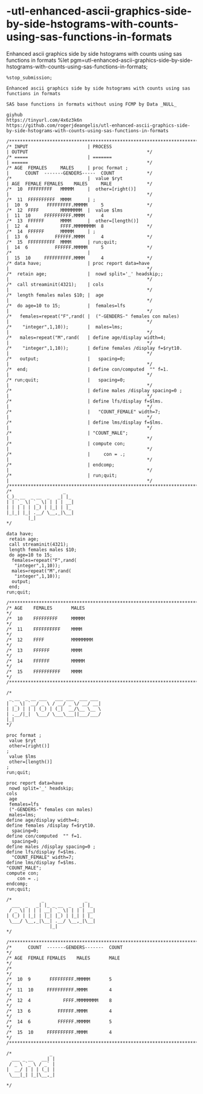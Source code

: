# -utl-enhanced-ascii-graphics-side-by-side-hstograms-with-counts-using-sas-functions-in-formats
Enhanced ascii graphics side by side hstograms with counts using sas functions in formats
    %let pgm=utl-enhanced-ascii-graphics-side-by-side-hstograms-with-counts-using-sas-functions-in-formats;

    %stop_submission;

    Enhanced ascii graphics side by side hstograms with counts using sas functions in formats

    SAS base functions in formats without using FCMP by Data _NULL_

    giyhub
    https://tinyurl.com/4x6z3k6n
    https://github.com/rogerjdeangelis/utl-enhanced-ascii-graphics-side-by-side-hstograms-with-counts-using-sas-functions-in-formats

    /**************************************************************************************************************************/
    /* INPUT                      | PROCESS                               | OUTPUT                                            */
    /* =====                      | =======                               | ======                                            */
    /* AGE  FEMALES     MALES     | proc format ;                         |      COUNT  -------GENDERS-----  COUNT            */
    /*                            |  value $ryt                           | AGE  FEMALE FEMALES    MALES     MALE             */
    /*  10  FFFFFFFFF   MMMMM     |  other=[right()]                      |                                                   */
    /*  11  FFFFFFFFFF  MMMM      | ;                                     |  10  9       FFFFFFFFF.MMMMM     5                */
    /*  12  FFFF        MMMMMMMM  |  value $lms                           |  11  10     FFFFFFFFFF.MMMM      4                */
    /*  13  FFFFFF      MMMM      |  other=[length()]                     |  12  4            FFFF.MMMMMMMM  8                */
    /*  14  FFFFFF      MMMMM     | ;                                     |  13  6          FFFFFF.MMMM      4                */
    /*  15  FFFFFFFFFF  MMMM      | run;quit;                             |  14  6          FFFFFF.MMMMM     5                */
    /*                            |                                       |  15  10     FFFFFFFFFF.MMMM      4                */
    /* data have;                 | proc report data=have                 |                                                   */
    /*  retain age;               |  nowd split='_' headskip;;            |                                                   */
    /*  call streaminit(4321);    | cols                                  |                                                   */
    /*  length females males $10; |  age                                  |                                                   */
    /*  do age=10 to 15;          |  females=lfs                          |                                                   */
    /*   females=repeat("F",rand( |  ("-GENDERS-" females con males)      |                                                   */
    /*    "integer",1,10));       |  males=lms;                           |                                                   */
    /*   males=repeat("M",rand(   | define age/display width=4;           |                                                   */
    /*    "integer",1,10));       | define females /display f=$ryt10.     |                                                   */
    /*   output;                  |   spacing=0;                          |                                                   */
    /*  end;                      | define con/computed  "" f=1.          |                                                   */
    /* run;quit;                  |   spacing=0;                          |                                                   */
    /*                            | define males /display spacing=0 ;     |                                                   */
    /*                            | define lfs/display f=$lms.            |                                                   */
    /*                            |   "COUNT_FEMALE" width=7;             |                                                   */
    /*                            | define lms/display f=$lms.            |                                                   */
    /*                            | "COUNT_MALE";                         |                                                   */
    /*                            | compute con;                          |                                                   */
    /*                            |     con = .;                          |                                                   */
    /*                            | endcomp;                              |                                                   */
    /*                            | run;quit;                             |                                                   */
    /**************************************************************************************************************************/
    /*                   _
    (_)_ __  _ __  _   _| |_
    | | `_ \| `_ \| | | | __|
    | | | | | |_) | |_| | |_
    |_|_| |_| .__/ \__,_|\__|
            |_|
    */

    data have;
     retain age;
     call streaminit(4321);
     length females males $10;
     do age=10 to 15;
      females=repeat("F",rand(
       "integer",1,10));
      males=repeat("M",rand(
       "integer",1,10));
      output;
     end;
    run;quit;

    /**************************************************************************************************************************/
    /* AGE    FEMALES       MALES                                                                                             */
    /*  10    FFFFFFFFF     MMMMM                                                                                             */
    /*  11    FFFFFFFFFF    MMMM                                                                                              */
    /*  12    FFFF          MMMMMMMM                                                                                          */
    /*  13    FFFFFF        MMMM                                                                                              */
    /*  14    FFFFFF        MMMMM                                                                                             */
    /*  15    FFFFFFFFFF    MMMM                                                                                              */
    /**************************************************************************************************************************/

    /*
     _ __  _ __ ___   ___ ___  ___ ___
    | `_ \| `__/ _ \ / __/ _ \/ __/ __|
    | |_) | | | (_) | (_|  __/\__ \__ \
    | .__/|_|  \___/ \___\___||___/___/
    |_|
    */

    proc format ;
     value $ryt
     other=[right()]
    ;
     value $lms
     other=[length()]
    ;
    run;quit;

    proc report data=have
     nowd split='_' headskip;
    cols
     age
     females=lfs
     ("-GENDERS-" females con males)
     males=lms;
    define age/display width=4;
    define females /display f=$ryt10.
      spacing=0;
    define con/computed  "" f=1.
      spacing=0;
    define males /display spacing=0 ;
    define lfs/display f=$lms.
      "COUNT_FEMALE" width=7;
    define lms/display f=$lms.
    "COUNT_MALE";
    compute con;
        con = .;
    endcomp;
    run;quit;

    /*           _               _
      ___  _   _| |_ _ __  _   _| |_
     / _ \| | | | __| `_ \| | | | __|
    | (_) | |_| | |_| |_) | |_| | |_
     \___/ \__,_|\__| .__/ \__,_|\__|
                    |_|
    */

    /**************************************************************************************************************************/
    /*      COUNT  -------GENDERS-------  COUNT                                                                               */
    /* AGE  FEMALE FEMALES    MALES       MALE                                                                                */
    /*                                                                                                                        */
    /*  10  9       FFFFFFFFF.MMMMM       5                                                                                   */
    /*  11  10     FFFFFFFFFF.MMMM        4                                                                                   */
    /*  12  4            FFFF.MMMMMMMM    8                                                                                   */
    /*  13  6          FFFFFF.MMMM        4                                                                                   */
    /*  14  6          FFFFFF.MMMMM       5                                                                                   */
    /*  15  10     FFFFFFFFFF.MMMM        4                                                                                   */
    /**************************************************************************************************************************/

    /*              _
      ___ _ __   __| |
     / _ \ `_ \ / _` |
    |  __/ | | | (_| |
     \___|_| |_|\__,_|

    */

